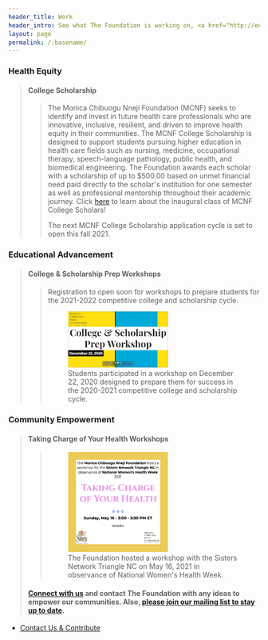 ```yaml
---
header_title: Work
header_intro: See what The Foundation is working on, <a href="http://eepurl.com/hmP-11">join our mailing list</a>, and <a href="https://www.linkedin.com/company/monica-chibuogu-nneji-foundation">connect with us</a> on our activities and opportunties.
layout: page
permalink: /:basename/
---
```

### Health Equity
> #### College Scholarship
>> The Monica Chibuogu Nneji Foundation (MCNF) seeks to identify and invest in future health care professionals who are innovative, inclusive, resilient, and driven to improve health equity in their communities. The MCNF College Scholarship is designed to support students pursuing higher education in health care fields such as nursing, medicine, occupational therapy, speech-language pathology, public health, and biomedical engineering. The Foundation awards each scholar with a scholarship of up to $500.00 based on unmet financial need paid directly to the scholar's institution for one semester as well as professional mentorship throughout their academic journey. Click [here](https://nnejifoundation.github.io/scholars) to learn about the inaugural class of MCNF College Scholars!
>> 
>> The next MCNF College Scholarship application cycle is set to open this fall 2021.

### Educational Advancement
> #### College & Scholarship Prep Workshops
>> Registration to open soon for workshops to prepare students for the 2021-2022 competitive college and scholarship cycle.
>> 
>> <figure><img src="https://raw.githubusercontent.com/nnejifoundation/nnejifoundation.github.io/gh-pages/assets/images/College_Scholarship_Workshop_20201222.png" border="0" width="200" alt="Screenshot of Workshop"><figcaption>Students participated in a workshop on December 22, 2020 designed to prepare them for success in the 2020-2021 competitive college and scholarship cycle.</figcaption></figure>

### Community Empowerment
> #### Taking Charge of Your Health Workshops
>> <figure><img src="https://raw.githubusercontent.com/nnejifoundation/nnejifoundation.github.io/gh-pages/assets/images/2021%20MCNF-SNTNC%20Health%20Equity%20Community%20Empowerment%20Workshop%20Flyer_2in.png" border="0" height="200" width="200" alt="2021 Sisters Network Women's Health Workshop Flyer"><figcaption>The Foundation hosted a workshop with the Sisters Network Triangle NC on May 16, 2021 in observance of National Women's Health Week.</figcaption></figure>
>> 
> #### **[Connect with us](https://www.linkedin.com/company/monica-chibuogu-nneji-foundation)** and contact The Foundation with any ideas to empower our communities. Also, [please join our mailing list to stay up to date](http://eepurl.com/hmP-11). 

<ul class="actions">
  <li><a href="{{ site.baseurl }}/donate/" class="button">Contact Us & Contribute</a></li>
</ul>

